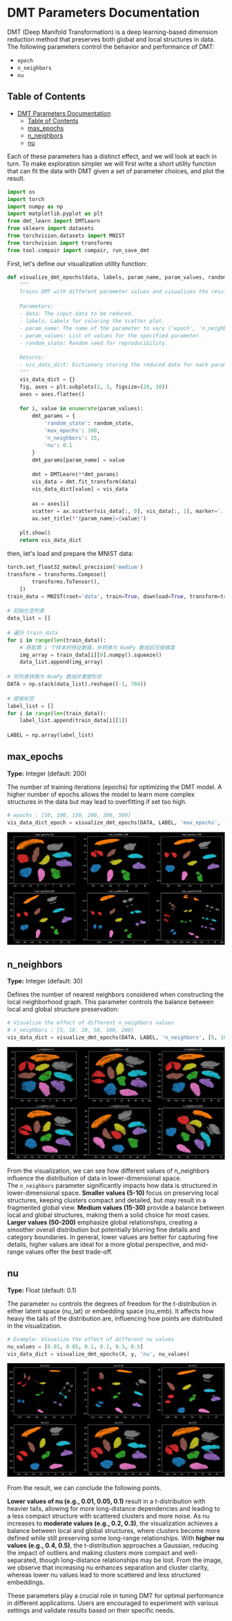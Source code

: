 # DMT Parameters Documentation

DMT (Deep Manifold Transformation) is a deep learning-based dimension reduction method that preserves both global and local structures in data. The following parameters control the behavior and performance of DMT:
* `epoch`
* `n_neighbors`
* `nu`
  
## Table of Contents
- [DMT Parameters Documentation](#dmt-parameters-documentation)
  - [Table of Contents](#table-of-contents)
  - [max\_epochs](#max_epochs)
  - [n\_neighbors](#n_neighbors)
  - [nu](#nu)


Each of these parameters has a distinct effect, and we will look at each in turn. To make exploration simpler we will first write a short utility function that can fit the data with DMT given a set of parameter choices, and plot the result.

```python
import os
import torch
import numpy as np
import matplotlib.pyplot as plt
from dmt_learn import DMTLearn
from sklearn import datasets
from torchvision.datasets import MNIST
from torchvision import transforms
from tool.compair import compair, run_save_dmt
```

First, let's define our visualization utility function:

```python
def visualize_dmt_epochs(data, labels, param_name, param_values, random_state=0):
    """
    Trains DMT with different parameter values and visualizes the results.

    Parameters:
    - data: The input data to be reduced.
    - labels: Labels for coloring the scatter plot.
    - param_name: The name of the parameter to vary ('epoch', 'n_neighbors', 'nu').
    - param_values: List of values for the specified parameter.
    - random_state: Random seed for reproducibility.

    Returns:
    - vis_data_dict: Dictionary storing the reduced data for each parameter value.
    """
    vis_data_dict = {}
    fig, axes = plt.subplots(2, 3, figsize=(20, 10))
    axes = axes.flatten()

    for i, value in enumerate(param_values):
        dmt_params = {
            'random_state': random_state,
            'max_epochs': 100,
            'n_neighbors': 15,
            'nu': 0.1
        }
        dmt_params[param_name] = value
        
        dmt = DMTLearn(**dmt_params)
        vis_data = dmt.fit_transform(data)
        vis_data_dict[value] = vis_data

        ax = axes[i]
        scatter = ax.scatter(vis_data[:, 0], vis_data[:, 1], marker='.', c=labels, cmap='tab10', s=0.5)
        ax.set_title(f"{param_name}={value}")

    plt.show()
    return vis_data_dict
```

then, let's load and prepare the MNIST data:
```python
torch.set_float32_matmul_precision('medium')
transform = transforms.Compose([
        transforms.ToTensor(),
    ])
train_data = MNIST(root='data', train=True, download=True, transform=transform)

# 初始化空列表
data_list = []

# 遍历 train_data
for i in range(len(train_data)):
    # 获取第 i 个样本的特征数据，并转换为 NumPy 数组后压缩维度
    img_array = train_data[i][0].numpy().squeeze()
    data_list.append(img_array)

# 将列表转换为 NumPy 数组并重塑形状
DATA = np.stack(data_list).reshape((-1, 784))

# 提取标签
label_list = []
for i in range(len(train_data)):
    label_list.append(train_data[i][1])

LABEL = np.array(label_list)
```

## max_epochs
**Type:** Integer (default: 200)

The number of training iterations (epochs) for optimizing the DMT model. A higher number of epochs allows the model to learn more complex structures in the data but may lead to overfitting if set too high.

```python
# epochs : [50, 100, 150, 200, 300, 500]
vis_data_dict_epoch = visualize_dmt_epochs(DATA, LABEL, 'max_epochs', [50, 100, 150, 200, 300, 500], 0)
```

<img src="img/epochs1.png" alt="image-20230727171351699" style="zoom:67%;" />

## n_neighbors
**Type:** Integer (default: 30)

Defines the number of nearest neighbors considered when constructing the local neighborhood graph. This parameter controls the balance between local and global structure preservation:



```python
# Visualize the effect of different n_neighbors values
# n_neighbors : [5, 10, 20, 50, 100, 200]
vis_data_dict = visualize_dmt_epochs(DATA, LABEL, 'n_neighbors', [5, 10, 20, 50, 100, 200], 0)

```

<img src="img/nei.png" alt="image-20230727171351699" style="zoom:67%;" />

From the visualization, we can see how different values of n_neighbors influence the distribution of data in lower-dimensional space.   
The `n_neighbors` parameter significantly impacts how data is structured in lower-dimensional space. **Smaller values (5-10)** focus on preserving local structures, keeping clusters compact and detailed, but may result in a fragmented global view. **Medium values (15-30)** provide a balance between local and global structures, making them a solid choice for most cases. **Larger values (50-200)** emphasize global relationships, creating a smoother overall distribution but potentially blurring fine details and category boundaries. In general, lower values are better for capturing fine details, higher values are ideal for a more global perspective, and mid-range values offer the best trade-off.
## nu
**Type:** Float (default: 0.1) 

The parameter `nu` controls the degrees of freedom for the t-distribution in either latent space (nu_lat) or embedding space (nu_emb). It affects how heavy the tails of the distribution are, influencing how points are distributed in the visualization.

```python
# Example: Visualize the effect of different nu values
nu_values = [0.01, 0.05, 0.1, 0.2, 0.3, 0.5]
vis_data_dict = visualize_dmt_epochs(X, y, 'nu', nu_values)
```

<img src="img/nu.png" alt="image-20230727171351699" style="zoom:67%;" />


From the result, we can conclude the following points.

**Lower values of nu (e.g., 0.01, 0.05, 0.1)** result in a t-distribution with heavier tails, allowing for more long-distance dependencies and leading to a less compact structure with scattered clusters and more noise. As nu increases to **moderate values (e.g., 0.2, 0.3)**, the visualization achieves a balance between local and global structures, where clusters become more defined while still preserving some long-range relationships. With **higher nu values (e.g., 0.4, 0.5)**, the t-distribution approaches a Gaussian, reducing the impact of outliers and making clusters more compact and well-separated, though long-distance relationships may be lost. From the image, we observe that increasing nu enhances separation and cluster clarity, whereas lower nu values lead to more scattered and less structured embeddings.

These parameters play a crucial role in tuning DMT for optimal performance in different applications. Users are encouraged to experiment with various settings and validate results based on their specific needs.